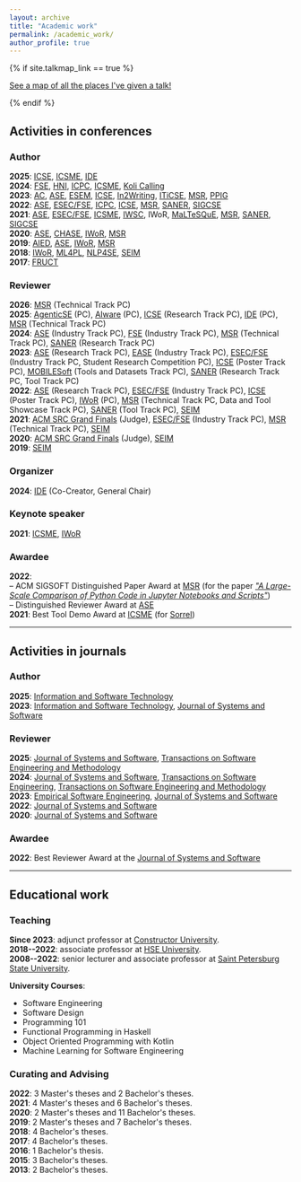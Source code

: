 ```yaml
---
layout: archive
title: "Academic work"
permalink: /academic_work/
author_profile: true
---
```


{% if site.talkmap_link == true %}

<p style="text-decoration:underline;"><a href="/talkmap.html">See a map of all the places I've given a talk!</a></p>

{% endif %}

<h2>Activities in conferences</h2>

<h3>Author</h3>

<b>2025</b>: <a href="https://conf.researchr.org/home/icse-2025">ICSE</a>, <a href="https://conf.researchr.org/home/icsme-2025">ICSME</a>, <a href="https://ide-workshop.github.io/">IDE</a><br>
<b>2024</b>: <a href="https://2024.esec-fse.org/track/fse-2024-research-papers">FSE</a>, <a href="https://humannotebookinteractions.github.io/">HNI</a>, <a href="https://conf.researchr.org/track/icpc-2024/icpc-2024-replications-and-negative-results--rene-">ICPC</a>, <a href="https://conf.researchr.org/track/icsme-2024/icsme-2024-papers">ICSME</a>, <a href="https://www.kolicalling.fi/">Koli Calling</a><br>
<b>2023</b>: <a href="https://2023.hci.international/ac">AC</a>, <a href="https://conf.researchr.org/home/ase-2023">ASE</a>, <a href="https://conf.researchr.org/home/esem-2023">ESEM</a>, <a href="https://conf.researchr.org/home/icse-2023">ICSE</a>, <a href="http://in2writing.glitch.me/">In2Writing</a>, <a href="https://iticse.acm.org/2023/">ITiCSE</a>, <a href="https://conf.researchr.org/home/msr-2023">MSR</a>, <a href="https://www.ppig.org/workshops/2023-annual-workshop/call-for-papers/">PPIG</a><br>
<b>2022</b>: <a href="https://conf.researchr.org/home/ase-2022">ASE</a>, <a href="https://2022.esec-fse.org/">ESEC/FSE</a>, <a href="https://conf.researchr.org/home/icpc-2022">ICPC</a>, <a href="https://conf.researchr.org/home/icse-2022">ICSE</a>, <a href="https://conf.researchr.org/home/msr-2022">MSR</a>, <a href="https://saner2022.uom.gr/">SANER</a>, <a href="https://sigcse2022.sigcse.org/">SIGCSE</a><br>
<b>2021</b>: <a href="https://conf.researchr.org/home/ase-2021">ASE</a>, <a href="https://2021.esec-fse.org/">ESEC/FSE</a>, <a href="https://icsme2021.github.io/">ICSME</a>, <a href="https://iwsc2021.github.io/index.html">IWSC</a>, <a herf="https://iwor.github.io/iwor2021/">IWoR</a>, <a href="https://maltesque2021.github.io/submission.html">MaLTeSQuE</a>, <a href="https://2021.msrconf.org/">MSR</a>, <a href="https://saner2021.shidler.hawaii.edu/">SANER</a>, <a href="https://sigcse2021.sigcse.org/">SIGCSE</a><br>
<b>2020</b>: <a href="https://conf.researchr.org/home/ase-2020">ASE</a>, <a href="https://conferences.computer.org/chase2020/">CHASE</a>, <a href="https://conf.researchr.org/track/icse-2020/icse-2020-Workshops">IWoR</a>, <a href="https://2020.msrconf.org/">MSR</a><br>
<b>2019</b>: <a href="https://www.springer.com/gp/book/9783030232030">AIED</a>, <a href="https://2019.ase-conferences.org/">ASE</a>, <a href="https://iwor.github.io/iwor2019/">IWoR</a>, <a href="https://conf.researchr.org/home/msr-2019">MSR</a><br>
<b>2018</b>: <a href="https://iwor.github.io/iwor2018/">IWoR</a>, <a href="https://conf.researchr.org/track/ML4PL-2018/ML4PL-2018-papers">ML4PL</a>, <a href="https://nl4se2018.github.io/">NLP4SE</a>, <a href="https://seim-conf.org/en/archive/2018/">SEIM</a><br>
<b>2017</b>: <a href="https://www.fruct.org/conference17">FRUCT</a>

<h3>Reviewer</h3>

<b>2026</b>: <a href="https://conf.researchr.org/home/msr-2026">MSR</a> (Technical Track PC)<br>
<b>2025</b>: <a href="https://agenticse.github.io/">AgenticSE</a> (PC), <a href="https://2025.aiwareconf.org/track/aiware-2025-papers">AIware</a> (PC), <a href="https://conf.researchr.org/track/icse-2025/icse-2025-research-track">ICSE</a> (Research Track PC), <a href="https://ide-workshop.github.io/">IDE</a> (PC), <a href="https://2025.msrconf.org/track/msr-2025-technical-papers">MSR</a> (Technical Track PC) <br>
<b>2024</b>: <a href="https://conf.researchr.org/track/ase-2024/ase-2024-industry-showcase">ASE</a> (Industry Track PC), <a href="https://2024.esec-fse.org/track/fse-2024-industry">FSE</a> (Industry Track PC), <a href="https://2024.msrconf.org/track/msr-2024-technical-papers">MSR</a> (Technical Track PC), <a href="https://conf.researchr.org/track/saner-2024/saner-2024-papers">SANER</a> (Research Track PC)<br>
<b>2023</b>: <a href="https://conf.researchr.org/track/ase-2023/ase-2023-papers">ASE</a>  (Research Track PC), <a href="https://conf.researchr.org/track/ease-2023/ease-2023-industry">EASE</a> (Industry Track PC), <a href="https://2023.esec-fse.org/track/fse-2023-industry">ESEC/FSE</a> (Industry Track PC, Student Research Competition PC), <a href="https://conf.researchr.org/track/icse-2023/icse-2023-posters">ICSE</a> (Poster Track PC), <a href="https://conf.researchr.org/track/mobilesoft-2023/mobilesoft-2023-tools-and-datasets">MOBILESoft</a> (Tools and Datasets Track PC), <a href="https://saner2023.must.edu.mo/">SANER</a> (Research Track PC, Tool Track PC)<br>
<b>2022</b>: <a href="https://conf.researchr.org/track/ase-2022/ase-2022-research-papers">ASE</a>  (Research Track PC), <a href="https://2022.esec-fse.org/track/fse-2022-industry">ESEC/FSE</a> (Industry Track PC), <a href="https://conf.researchr.org/track/icse-2022/icse-2022-posters">ICSE</a> (Poster Track PC), <a href="https://iwor.github.io/iwor2022/">IWoR</a> (PC), <a href="https://conf.researchr.org/track/msr-2022/msr-2022-technical-papers">MSR</a> (Technical Track PC, Data and Tool Showcase Track PC), <a href="https://saner2022.uom.gr/tooltrack">SANER</a> (Tool Track PC), <a href="https://seim-conf.org/en/">SEIM</a><br>
<b>2021</b>: <a href="https://src.acm.org/candidates/2021">ACM SRC Grand Finals</a> (Judge), <a href="https://2021.esec-fse.org/track/fse-2021-industry">ESEC/FSE</a> (Industry Track PC), <a href="https://2021.msrconf.org/track/msr-2021-technical-papers">MSR</a> (Technical Track PC), <a href="https://seim-conf.org/en/archive/2021/">SEIM</a><br>
<b>2020</b>: <a href="https://src.acm.org/candidates/2020">ACM SRC Grand Finals</a> (Judge), <a href="https://seim-conf.org/en/archive/2020/">SEIM</a><br>
<b>2019</b>: <a href="https://seim-conf.org/en/archive/2019/">SEIM</a>

<h3>Organizer</h3>

<b>2024</b>: <a href="https://ide-workshop.github.io/">IDE</a> (Co-Creator, General Chair) <br>

<h3>Keynote speaker</h3>

<b>2021</b>: <a href="https://icsme2021.github.io/program/Keynotes.html">ICSME</a>, <a href="https://iwor.github.io/iwor2021/keynote.html">IWoR</a>

<h3>Awardee</h3>
<b>2022</b>: <br>
– ACM SIGSOFT Distinguished Paper Award at <a href="https://conf.researchr.org/home/msr-2022">MSR</a> (for the paper <i><a href="https://jzuken.github.io/publications/2022-05-18-jupyter-analysis">"A Large-Scale Comparison of Python Code in Jupyter Notebooks and Scripts"</a></i>) <br>
– Distinguished Reviewer Award at <a href="https://conf.researchr.org/track/ase-2022/ase-2022-research-papers">ASE</a><br>
<b>2021</b>: Best Tool Demo Award at <a href="https://icsme2021.github.io/">ICSME</a> (for <a href="https://jzuken.github.io/tools/sorrel">Sorrel</a>)<br>

<hr color="#888888" size="4" noshade>

<h2>Activities in journals</h2>

<h3>Author</h3>

<b>2025</b>: <a href="https://www.sciencedirect.com/journal/information-and-software-technology">Information and Software Technology</a><br>
<b>2023</b>: <a href="https://www.sciencedirect.com/journal/information-and-software-technology">Information and Software Technology</a>, <a href="https://www.sciencedirect.com/journal/journal-of-systems-and-software">Journal of Systems and Software</a>

<h3>Reviewer</h3>

<b>2025</b>: <a href="https://www.sciencedirect.com/journal/journal-of-systems-and-software">Journal of Systems and Software</a>, <a href="https://dl.acm.org/journal/tosem">Transactions on Software Engineering and Methodology</a> <br>
<b>2024</b>: <a href="https://www.sciencedirect.com/journal/journal-of-systems-and-software">Journal of Systems and Software</a>, <a href="https://www.computer.org/csdl/journal/ts">Transactions on Software Engineering</a>, <a href="https://dl.acm.org/journal/tosem">Transactions on Software Engineering and Methodology</a> <br>
<b>2023</b>: <a href="https://www.springer.com/journal/10664">Empirical Software Engineering</a>, <a href="https://www.sciencedirect.com/journal/journal-of-systems-and-software">Journal of Systems and Software</a><br>
<b>2022</b>: <a href="https://www.sciencedirect.com/journal/journal-of-systems-and-software">Journal of Systems and Software</a><br>
<b>2020</b>: <a href="https://www.sciencedirect.com/journal/journal-of-systems-and-software">Journal of Systems and Software</a>

<h3>Awardee</h3>

<b>2022</b>: Best Reviewer Award at the <a href="https://www.sciencedirect.com/journal/journal-of-systems-and-software">Journal of Systems and Software</a>

<hr color="#888888" size="4" noshade>

<h2>Educational work</h2>

<h3>Teaching</h3>

<b>Since 2023</b>: adjunct professor at <a href="https://constructor.university/">Constructor University</a>. <br>
<b>2018--2022</b>: associate professor at <a href="https://www.hse.ru/en/">HSE University</a>.<br>
<b>2008--2022</b>: senior lecturer and associate professor at <a href="https://english.spbu.ru/">Saint Petersburg State University</a>.

<b>University Courses</b>:
<ul>
<li>Software Engineering</li>
<li>Software Design</li>
<li>Programming 101</li>
<li>Functional Programming in Haskell</li>
<li>Object Oriented Programming with Kotlin</li>
<li>Machine Learning for Software Engineering</li>
</ul>

<h3>Curating and Advising</h3>
<b>2022</b>: 3 Master's theses and 2 Bachelor's theses.<br>
<b>2021</b>: 4 Master's theses and 6 Bachelor's theses.<br>
<b>2020</b>: 2 Master's theses and 11 Bachelor's theses.<br>
<b>2019</b>: 2 Master's theses and 7 Bachelor's theses.<br>
<b>2018</b>: 4 Bachelor's theses.<br>
<b>2017</b>: 4 Bachelor's theses.<br>
<b>2016</b>: 1 Bachelor's thesis.<br>
<b>2015</b>: 3 Bachelor's theses.<br>
<b>2013</b>: 2 Bachelor's theses.<br>

